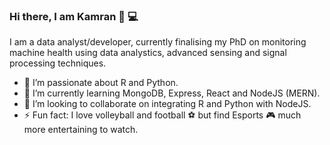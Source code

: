 ### Hi there, I am Kamran 👋 :computer:

I am a data analyst/developer, currently finalising my PhD on monitoring machine health using data analystics, advanced sensing and signal processing techniques.

- 🔭 I’m passionate about R and Python.
- 🌱 I’m currently learning MongoDB, Express, React and NodeJS (MERN).
- 👯 I’m looking to collaborate on integrating R and Python with NodeJS.
- ⚡ Fun fact: I love volleyball and football :soccer: but find Esports :video_game: much more entertaining to watch.


